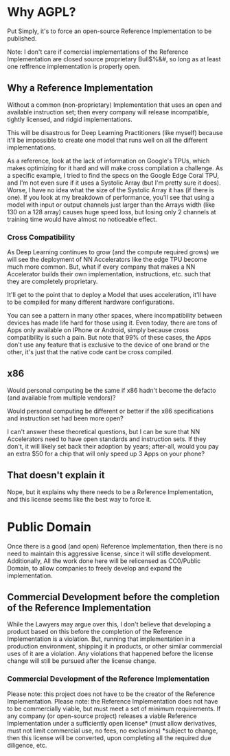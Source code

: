 
# Why AGPL?

Put Simply, it's to force an open-source Reference Implementation to be published.

Note: I don't care if comercial implementations of the Reference Implementation are closed source proprietary Bull$%&#, so long as at least one reffrence implementation is properly open.


## Why a Reference Implementation

Without a common (non-proprietary) Implementation that uses an open and available instruction set; 
then every company will release incompatible, tightly licensed, and ridgid implementations.

This will be disastrous for Deep Learning Practitioners (like myself) because it'll be impossible to create one model that runs well on all the different implementations.

As a reference, look at the lack of information on Google's TPUs, which makes optimizing for it hard and will make cross compilation a challenge. 
As a specific example, I tried to find the specs on the Google Edge Coral TPU, and I'm not even sure if it uses a Systolic Array (but I'm pretty sure it does).
Worse, I have no idea what the size of the Systolic Array it has (if there is one). 
If you look at my breakdown of performance, you'll see that using a model with input or output channels just larger than the Arrays width (like 130 on a 128 array) causes huge speed loss, but losing only 2 channels at training time would have almost no noticeable effect.


###  Cross Compatibility

As Deep Learning continues to grow (and the compute required grows) we will see the deployment of NN Accelerators like the edge TPU become much more common.
But, what if every company that makes a NN Accelerator builds their own implementation, instructions, etc. such that they are completely proprietary.

It'll get to the point that to deploy a Model that uses acceleration, it'll have to be compiled for many different hardware configurations.

You can see a pattern in many other spaces, where incompatibility between devices has made life hard for those using it.
Even today, there are tons of Apps only available on IPhone or Android, simply because cross compatibility is such a pain.
But note that 99% of these cases, the Apps don't use any feature that is exclusive to the device of one brand or the other, it's just that the native code cant be cross compiled.


## x86

Would personal computing be the same if x86 hadn't become the defacto (and available from multiple vendors)? 

Would personal computing be different or better if the x86 specifications and instruction set had been more open?

I can't answer these theoretical questions, but I can be sure that NN Accelerators need to have open standards and instruction sets.
If they don't, it will likely set back their adoption by years; after-all, would you pay an extra $50 for a chip that will only speed up 3 Apps on your phone?


## That doesn't explain it

Nope, but it explains why there needs to be a Reference Implementation, and this license seems like the best way to force it.


# Public Domain

Once there is a good (and open) Reference Implementation, then there is no need to maintain this aggressive license, since it will stifle development.
Additionally, All the work done here will be relicensed as CC0/Public Domain, to allow companies to freely develop and expand the implementation.


## Commercial Development before the completion of the Reference Implementation

While the Lawyers may argue over this, I don't believe that developing a product based on this before the completion of the Reference Implementation  is a violation.
But, running that implementation in a production environment, shipping it in products, or other similar commercial uses of it are a violation.
Any violations that happened before the license change will still be pursued after the license change. 


### Commercial Development of the Reference Implementation

Please note: this project does not have to be the creator of the Reference Implementation.
Please note: the Reference Implementation does not have to be commercially viable, but must meet a set of minimum requirements.
If any company (or open-source project) releases a viable Reference Implementation under a sufficiently open license* (must allow derivatives, must not limit commercial use, no fees, no exclusions) *subject to change,
then this license will be converted, upon completing all the required due diligence, etc.




